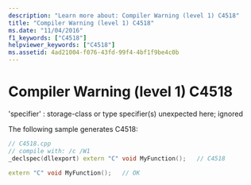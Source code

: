 ```yaml
---
description: "Learn more about: Compiler Warning (level 1) C4518"
title: "Compiler Warning (level 1) C4518"
ms.date: "11/04/2016"
f1_keywords: ["C4518"]
helpviewer_keywords: ["C4518"]
ms.assetid: 4ad21004-f076-43fd-99f4-4bf1f9be4c0b
---
```

# Compiler Warning (level 1) C4518

'specifier' : storage-class or type specifier(s) unexpected here; ignored

The following sample generates C4518:

```cpp
// C4518.cpp
// compile with: /c /W1
_declspec(dllexport) extern "C" void MyFunction();   // C4518

extern "C" void MyFunction();   // OK
```

